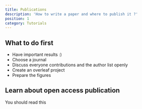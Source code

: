 ```yaml
---
title: Publications
description: 'How to write a paper and where to publish it ?'
position: 1
category: Tutorials
---
```


## What to do first
- Have important results :) 
- Choose a journal
- Discuss everyone contributions and the author list openly
- Create an overleaf project
- Prepare the figures

## Learn about open access publication

You should read this <pdf-link src="Fiche_Publier à l'INP_2022_web.pdf" label="documentation on open access" > </pdf-link>
